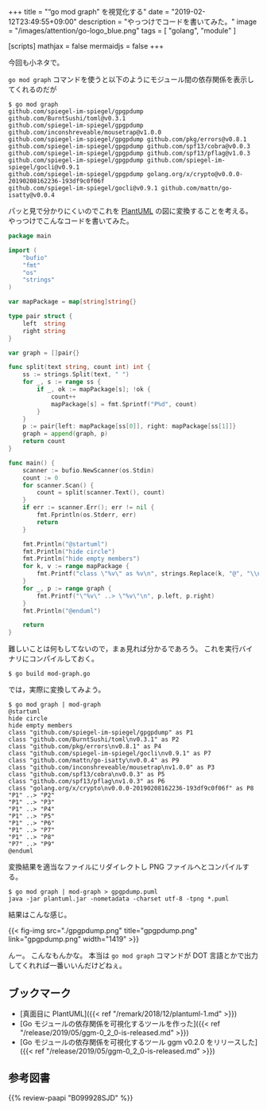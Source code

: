 +++
title = "“go mod graph” を視覚化する"
date = "2019-02-12T23:49:55+09:00"
description = "やっつけでコードを書いてみた。"
image = "/images/attention/go-logo_blue.png"
tags  = [ "golang", "module" ]

[scripts]
  mathjax = false
  mermaidjs = false
+++

今回も小ネタで。

`go mod graph` コマンドを使うと以下のようにモジュール間の依存関係を表示してくれるのだが

```text
$ go mod graph
github.com/spiegel-im-spiegel/gpgpdump github.com/BurntSushi/toml@v0.3.1
github.com/spiegel-im-spiegel/gpgpdump github.com/inconshreveable/mousetrap@v1.0.0
github.com/spiegel-im-spiegel/gpgpdump github.com/pkg/errors@v0.8.1
github.com/spiegel-im-spiegel/gpgpdump github.com/spf13/cobra@v0.0.3
github.com/spiegel-im-spiegel/gpgpdump github.com/spf13/pflag@v1.0.3
github.com/spiegel-im-spiegel/gpgpdump github.com/spiegel-im-spiegel/gocli@v0.9.1
github.com/spiegel-im-spiegel/gpgpdump golang.org/x/crypto@v0.0.0-20190208162236-193df9c0f06f
github.com/spiegel-im-spiegel/gocli@v0.9.1 github.com/mattn/go-isatty@v0.0.4
```

パッと見で分かりにくいのでこれを [PlantUML] の図に変換することを考える。
やっつけでこんなコードを書いてみた。

```go
package main

import (
	"bufio"
	"fmt"
	"os"
	"strings"
)

var mapPackage = map[string]string{}

type pair struct {
	left  string
	right string
}

var graph = []pair{}

func split(text string, count int) int {
	ss := strings.Split(text, " ")
	for _, s := range ss {
		if _, ok := mapPackage[s]; !ok {
			count++
			mapPackage[s] = fmt.Sprintf("P%d", count)
		}
	}
	p := pair{left: mapPackage[ss[0]], right: mapPackage[ss[1]]}
	graph = append(graph, p)
	return count
}

func main() {
	scanner := bufio.NewScanner(os.Stdin)
	count := 0
	for scanner.Scan() {
		count = split(scanner.Text(), count)
	}
	if err := scanner.Err(); err != nil {
		fmt.Fprintln(os.Stderr, err)
		return
	}

	fmt.Println("@startuml")
	fmt.Println("hide circle")
	fmt.Println("hide empty members")
	for k, v := range mapPackage {
		fmt.Printf("class \"%v\" as %v\n", strings.Replace(k, "@", "\\n", -1), v)
	}
	for _, p := range graph {
		fmt.Printf("\"%v\" ..> \"%v\"\n", p.left, p.right)
	}
	fmt.Println("@enduml")

	return
}
```

難しいことは何もしてないので，まぁ見れば分かるであろう。
これを実行バイナリにコンパイルしておく。

```text
$ go build mod-graph.go
```

では，実際に変換してみよう。

```text
$ go mod graph | mod-graph
@startuml
hide circle
hide empty members
class "github.com/spiegel-im-spiegel/gpgpdump" as P1
class "github.com/BurntSushi/toml\nv0.3.1" as P2
class "github.com/pkg/errors\nv0.8.1" as P4
class "github.com/spiegel-im-spiegel/gocli\nv0.9.1" as P7
class "github.com/mattn/go-isatty\nv0.0.4" as P9
class "github.com/inconshreveable/mousetrap\nv1.0.0" as P3
class "github.com/spf13/cobra\nv0.0.3" as P5
class "github.com/spf13/pflag\nv1.0.3" as P6
class "golang.org/x/crypto\nv0.0.0-20190208162236-193df9c0f06f" as P8
"P1" ..> "P2"
"P1" ..> "P3"
"P1" ..> "P4"
"P1" ..> "P5"
"P1" ..> "P6"
"P1" ..> "P7"
"P1" ..> "P8"
"P7" ..> "P9"
@enduml
```

変換結果を適当なファイルにリダイレクトし PNG ファイルへとコンパイルする。

```text
$ go mod graph | mod-graph > gpgpdump.puml
java -jar plantuml.jar -nometadata -charset utf-8 -tpng *.puml
```

結果はこんな感じ。

{{< fig-img src="./gpgpdump.png" title="gpgpdump.png" link="gpgpdump.png" width="1419" >}}

んー。
こんなもんかな。
本当は `go mod graph` コマンドが DOT 言語とかで出力してくれれば一番いいんだけどねぇ。

## ブックマーク

- [真面目に PlantUML]({{< ref "/remark/2018/12/plantuml-1.md" >}})
- [Go モジュールの依存関係を可視化するツールを作った]({{< ref "/release/2019/05/ggm-0_2_0-is-released.md" >}})
- [Go モジュールの依存関係を可視化するツール ggm v0.2.0 をリリースした]({{< ref "/release/2019/05/ggm-0_2_0-is-released.md" >}})

[Go 言語]: https://golang.org/ "The Go Programming Language"
[PlantUML]: http://plantuml.com/ "Open-source tool that uses simple textual descriptions to draw UML diagrams."

## 参考図書

{{% review-paapi "B099928SJD" %}} <!-- プログラミング言語Go -->
